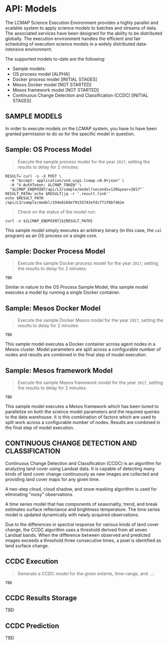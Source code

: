 # API: Models

The LCMAP Science Execution Environment provides a highly parallel and scalable system to apply science models to batches and streams of data. The associated services have been designed for the ability to be distributed globally. The execution environment handles the efficient and fair scheduling of execution  science models in a widely distributed data-intensive environment.

The supported models to-date are the following:

* Sample models:
 * OS process model <span class="status-alpha">[ALPHA]</span>
 * Docker process model <span class="status-initial-stages">[INITIAL STAGES]</span>
 * Mesos Docker model <span class="status-not-started">[NOT STARTED]</span>
 * Mesos framework model <span class="status-not-started">[NOT STARTED]</span>
* Continuous Change Detection and Classification (CCDC) <span class="status-initial-stages">[INITIAL STAGES]</span>


## SAMPLE MODELS

<aside class="caution">
In order to execute models on the LCMAP system, you have to have been granted permission to do so for the specific model in question.
</aside>


## Sample: OS Process Model

> Execute the sample process model for the year ``2017``, setting the results to delay for 2 minutes:

```shell
RESULT=`curl -s -X POST \
  -H "Accept: application/vnd.usgs.lcmap.v0.0+json" \
  -H "X-AuthToken: $LCMAP_TOKEN" \
  "$LCMAP_ENDPOINT/api/L3/sample/model?seconds=120&year=2017"`
RESULT_PATH=`echo $RESULT|jq -r '.result.link'`
echo $RESULT_PATH
/api/L3/sample/model/294e810de79155743efdcf71f0bf462e
```

> Check on the status of the model run:

```shell
curl -v ${LCMAP_ENDPOINT}${RESULT_PATH}
```

This sample model simply executes an arbitrary binary (in this case, the ``cal`` program) as an OS process on a single core.

## Sample: Docker Process Model

> Execute the sample Docker process model for the year ``2017``, setting the results to delay for 2 minutes:

```shell
TBD
```

Similar in nature to the OS Process Sample Model, this sample model executes a model by running a single Docker container.


## Sample: Mesos Docker Model

> Execute the sample Docker Mesos model for the year ``2017``, setting the results to delay for 2 minutes:

```shell
TBD
```

This sample model executes a Docker container across agent nodes in a Mesos cluster. Model parameters are split across a configurable number of nodes and results are combined in the final step of model execution.


## Sample: Mesos framework Model

> Execute the sample Mesos framework model for the year ``2017``, setting the results to delay for 2 minutes:

```shell
TBD
```

This sample model executes a Mesos framework which has been tuned to parallelize on both the science model parameters and the required queries to the data warehouse. It is this combination of factors which are used to split work across a configurable number of nodes. Results are combined in the final step of model execution.


## CONTINUOUS CHANGE DETECTION AND CLASSIFICATION

Continuous Change Detection and Classification (CCDC) is an algorithm for analyzing land cover using Landsat data. It is capable of detecting many kinds of land cover change continuously as new images are collected and providing land cover maps for any given time.

A two-step cloud, cloud shadow, and snow masking algorithm is used for eliminating "noisy" observations.

A time series model that has components of seasonality, trend, and break estimates surface reflectance and brightness temperature. The time series model is updated dynamically with newly acquired observations.

Due to the differences in spectral response for various kinds of land cover change, the CCDC algorithm uses a threshold derived from all seven Landsat bands. When the difference between observed and predicted images exceeds a threshold three consecutive times, a pixel is identified as land surface change.


## CCDC Execution

> Generate a CCDC model for the given extents, time-range, and ...:

```shell
TBD
```


## CCDC Results Storage

TBD


## CCDC Prediction

TBD
